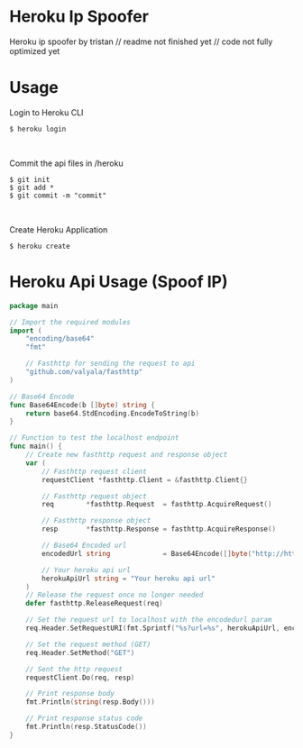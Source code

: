 
# Heroku Ip Spoofer
Heroku ip spoofer by tristan
// readme not finished yet
// code not fully optimized yet
<br>

# Usage
Login to Heroku CLI
```
$ heroku login
```

<br>

Commit the api files in /heroku
```
$ git init
$ git add *
$ git commit -m "commit"
```

<br>

Create Heroku Application
```
$ heroku create
```

# Heroku Api Usage (Spoof IP)
```go
package main

// Import the required modules
import (
	"encoding/base64"
	"fmt"

	// Fasthttp for sending the request to api
	"github.com/valyala/fasthttp"
)

// Base64 Encode
func Base64Encode(b []byte) string {
	return base64.StdEncoding.EncodeToString(b)
}

// Function to test the localhost endpoint
func main() {
	// Create new fasthttp request and response object
	var (
        // Fasthttp request client
        requestClient *fasthttp.Client = &fasthttp.Client{}

        // Fasthttp request object
		req        *fasthttp.Request  = fasthttp.AcquireRequest()

        // Fasthttp response object
		resp       *fasthttp.Response = fasthttp.AcquireResponse()

        // Base64 Encoded url
		encodedUrl string             = Base64Encode([]byte("http://httpbin.org/"))

        // Your heroku api url
        herokuApiUrl string = "Your heroku api url"
	)
	// Release the request once no longer needed
	defer fasthttp.ReleaseRequest(req)

	// Set the request url to localhost with the encodedurl param
	req.Header.SetRequestURI(fmt.Sprintf("%s?url=%s", herokuApiUrl, encodedUrl))

	// Set the request method (GET)
	req.Header.SetMethod("GET")

	// Sent the http request
	requestClient.Do(req, resp)

	// Print response body
	fmt.Println(string(resp.Body()))

	// Print response status code
	fmt.Println(resp.StatusCode())
}
```
